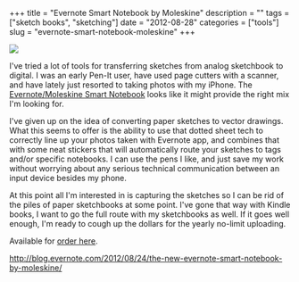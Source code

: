 +++
title = "Evernote Smart Notebook by Moleskine"
description = ""
tags = ["sketch books", "sketching"]
date = "2012-08-28"
categories = ["tools"]
slug = "evernote-smart-notebook-moleskine"
+++


<div class="tool-screenshot mb1"><a href="http://blog.evernote.com/2012/08/24/the-new-evernote-smart-notebook-by-moleskine/"><img id="bluga-thumbnail-2823" class="bluga-thumbnail custom" src="//konigi.com/media/bluga/
wt5231c15bd880e_custom.jpg"/></a></div><p>I've tried a lot of tools for transferring sketches from analog sketchbook to digital. I was an early Pen-It user, have used page cutters with a scanner, and have lately just resorted to taking photos with my iPhone. The <a href="http://blog.evernote.com/2012/08/24/the-new-evernote-smart-notebook-by-moleskine/">Evernote/Moleskine Smart Notebook</a> looks like it might provide the right mix I'm looking for.</p>

<p>I've given up on the idea of converting paper sketches to vector drawings. What this seems to offer is the ability to use that dotted sheet tech to correctly line up your photos taken with Evernote app, and combines that with some neat stickers that will automatically route your sketches to tags and/or specific notebooks. I can use the pens I like, and just save my work without worrying about any serious technical communication between an input device besides my phone.</p>

<p>At this point all I'm interested in is capturing the sketches so I can be rid of the piles of paper sketchbooks at some point. I've gone that way with Kindle books, I want to go the full route with my sketchbooks as well. If it goes well enough, I'm ready to cough up the dollars for the yearly no-limit uploading.</p>

<p>Available for <a href="http://evernote-storefront.mybigcommerce.com/evernote-smart-notebook-by-moleskine/">order here</a>.</p>

  
<p><a href="http://blog.evernote.com/2012/08/24/the-new-evernote-smart-notebook-by-moleskine/">http://blog.evernote.com/2012/08/24/the-new-evernote-smart-notebook-by-moleskine/</a></p>
      
